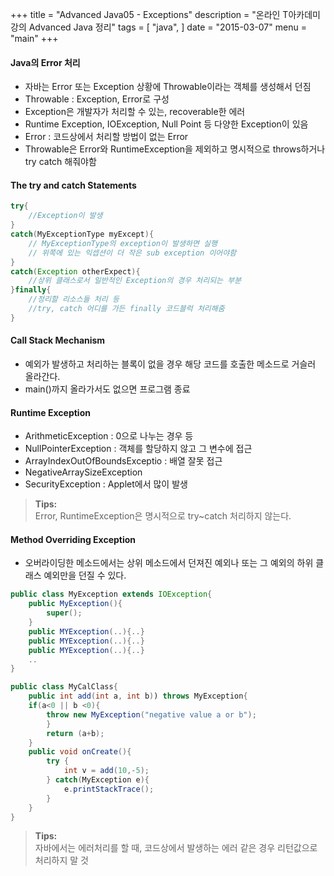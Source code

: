 +++
title = "Advanced Java05 - Exceptions"
description = "온라인 T아카데미 강의 Advanced Java 정리"
tags = [
    "java",
]
date = "2015-03-07"
menu = "main"
+++


#### Java의 Error 처리
- 자바는 Error 또는 Exception 상황에 Throwable이라는 객체를 생성해서 던짐
- Throwable : Exception, Error로 구성
- Exception은 개발자가 처리할 수 있는, recoverable한 에러
- Runtime Exception, IOException, Null Point 등 다양한 Exception이 있음
- Error : 코드상에서 처리할 방법이 없는 Error
- Throwable은 Error와 RuntimeException을 제외하고 명시적으로 throws하거나 try catch 해줘야함


#### The try and catch Statements

```java
try{
	//Exception이 발생
}
catch(MyExceptionType myExcept){
	// MyExceptionType의 exception이 발생하면 실행
	// 위쪽에 있는 익셉션이 더 작은 sub exception 이어야함
}	
catch(Exception otherExpect){
	//상위 클래스로서 일반적인 Exception의 경우 처리되는 부분
}finally{
	//정리할 리소스들 처리 등
	//try, catch 어디를 가든 finally 코드블럭 처리해줌
}
```

#### Call Stack Mechanism
- 예외가 발생하고 처리하는 블록이 없을 경우 해당 코드를 호출한 메소드로 거슬러 올라간다.
- main()까지 올라가서도 없으면 프로그램 종료

#### Runtime Exception
- ArithmeticException : 0으로 나누는 경우 등
- NullPointerException : 객체를 할당하지 않고 그 변수에 접근
- ArrayIndexOutOfBoundsExceptio : 배열 잘못 접근
- NegativeArraySizeException
- SecurityException : Applet에서 많이 발생
> **Tips:**  
Error, RuntimeException은 명시적으로 try~catch 처리하지 않는다.

#### Method Overriding Exception
- 오버라이딩한 메소드에서는 상위 메소드에서 던져진 예외나 또는 그 예외의 하위 클래스 예외만을 던질 수 있다.

```java
public class MyException extends IOException{
	public MyException(){
		super();
	}
	public MYException(..){..}
	public MYException(..){..}
	public MYException(..){..}
	..
}
```

```java
public class MyCalClass{
	public int add(int a, int b)) throws MyException{
	if(a<0 || b <0){
		throw new MyException("negative value a or b");
		}
		return (a+b);
	}
	public void onCreate(){
		try {
			int v = add(10,-5);
		} catch(MyException e){
			e.printStackTrace();
		}
	}
}
```

> **Tips:**  
자바에서는 에러처리를 할 때, 코드상에서 발생하는 에러 같은 경우 리턴값으로 처리하지 말 것